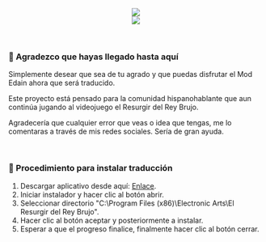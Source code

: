 <html>
  <body>
    <p align="center">
       <img src='https://i.postimg.cc/HLndNYDj/Traductor-Edain-Mod-Spanish-18-5-2025.png'>
      <br>
       <img src='https://i.postimg.cc/jdbPN9PL/swappy-20250518-113048.png'>
    </p>
    <br>
    <h3>🧡 Agradezco que hayas llegado hasta aquí</h3>
    <p>Simplemente desear que sea de tu agrado y que puedas disfrutar el Mod Edain ahora que será traducido.</p>
    <p>Este proyecto está pensado para la comunidad hispanohablante que aun continúa jugando al videojuego el Resurgir del Rey Brujo.</p>
    <p>Agradecería que cualquier error que veas o idea que tengas, me lo comentaras a través de mis redes sociales. Sería de gran ayuda.</p>
    <br>
    <h3>🚀 Procedimiento para instalar traducción</h3>
    <ol>
      <li>Descargar aplicativo desde aquí: <a href="https://github.com/f3l3p1n0/EdainMod_Spanish/releases/download/v1.0/Traduccion.Espanol.Edain.Mod.4.8.1.exe">Enlace</a>.</li>
      <li>Iniciar instalador y hacer clic al botón abrir.</li>
      <li>Seleccionar directorio "C:\Program Files (x86)\Electronic Arts\El Resurgir del Rey Brujo".</li>
      <li>Hacer clic al botón aceptar y posteriormente a instalar.</li>
      <li>Esperar a que el progreso finalice, finalmente hacer clic al botón cerrar.</li>
    </ol>
  </body>
</html>
